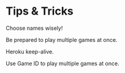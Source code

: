 # Tips & Tricks

Choose names wisely!

Be prepared to play multiple games at once.

Heroku keep-alive.

Use Game ID to play multiple games at once.

